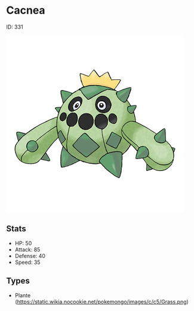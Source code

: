# Cacnea


ID: 331

![](https://raw.githubusercontent.com/PokeAPI/sprites/master/sprites/pokemon/other/official-artwork/331.png "Cacnea")

## Stats


 - HP: 50
 - Attack: 85
 - Defense: 40
 - Speed: 35

## Types


 - Plante (https://static.wikia.nocookie.net/pokemongo/images/c/c5/Grass.png)

